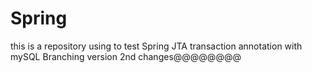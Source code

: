 # Spring
this is a repository using to test Spring JTA transaction annotation with mySQL
Branching version
2nd changes@@@@@@@@
